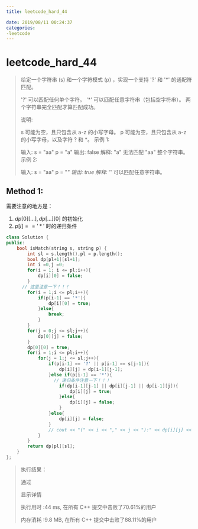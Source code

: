 ```yaml
---
title: leetcode_hard_44

date: 2019/08/11 00:24:37
categories:
-leetcode
---
```


# leetcode_hard_44

>给定一个字符串 (s) 和一个字符模式 (p) ，实现一个支持 '?' 和 '*' 的通配符匹配。
>
>'?' 可以匹配任何单个字符。
>'*' 可以匹配任意字符串（包括空字符串）。
>两个字符串完全匹配才算匹配成功。
>
>说明:
>
>s 可能为空，且只包含从 a-z 的小写字母。
>p 可能为空，且只包含从 a-z 的小写字母，以及字符 ? 和 *。
>示例 1:
>
>输入:
>s = "aa"
>p = "a"
>输出: false
>解释: "a" 无法匹配 "aa" 整个字符串。
>示例 2:
>
>输入:
>s = "aa"
>p = "*"
>输出: true
>解释: '*' 可以匹配任意字符串。

## Method 1:

需要注意的地方是：

1. $dp[0][\dots], dp[\dots][0]$  的初始化
2. $p[i] == '*'$ 时的递归条件

```C++
class Solution {
public:
    bool isMatch(string s, string p) {
        int sl = s.length(),pl = p.length();
        bool dp[pl+1][sl+1];
        int i =0,j =0;
        for(i = 1; i <= pl;i++){
            dp[i][0] = false;
        }
      // 这里注意一下！！！
        for(i = 1;i <= pl;i++){
            if(p[i-1] == '*'){
                dp[i][0] = true;
            }else{
                break;
            }
        }
        for(j = 0;j <= sl;j++){
            dp[0][j] = false;
        }
        dp[0][0] = true;
        for(i = 1;i <= pl;i++){
            for(j = 1;j <= sl;j++){
                if(p[i-1] == '?' || p[i-1] == s[j-1]){
                    dp[i][j] = dp[i-1][j-1];
                }else if(p[i-1] == '*'){
                  // 递归条件注意一下！！！
                    if(dp[i-1][j-1] || dp[i][j-1] || dp[i-1][j]){
                        dp[i][j] = true;
                    }else{
                        dp[i][j] = false;
                    }
                }else{
                    dp[i][j] = false;
                }
                // cout << "(" << i << "," << j << "):" << dp[i][j] << endl;
            }
        }
        return dp[pl][sl];
    }
};
```





>执行结果：
>
>通过
>
>显示详情 
>
>执行用时 :44 ms, 在所有 C++ 提交中击败了70.61%的用户
>
>内存消耗 :9.8 MB, 在所有 C++ 提交中击败了88.11%的用户